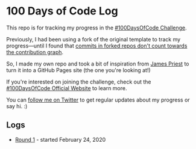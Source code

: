 # 100 Days of Code Log

This repo is for tracking my progress in the [#100DaysOfCode Challenge](https://www.100daysofcode.com/).

Previously, I had been using a fork of the original template to track my progress&mdash;until I found that [commits in forked repos don't count towards the contribution graph](https://help.github.com/en/github/setting-up-and-managing-your-github-profile/why-are-my-contributions-not-showing-up-on-my-profile#commit-was-made-in-a-fork).

So, I made my own repo and took a bit of inspiration from [James Priest](https://github.com/james-priest/100-days-log) to turn it into a GitHub Pages site (the one you're looking at!)

If you're interested on joining the challenge, check out the [#100DaysOfCode Official Website](https://www.100daysofcode.com/) to learn more.

You can [follow me on Twitter](https://twitter.com/joshjavierr/) to get regular updates about my progress or say hi. :)

## Logs

- [Round 1](log1.md) - started February 24, 2020